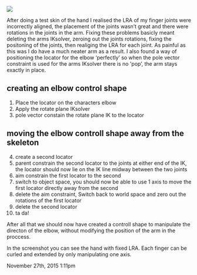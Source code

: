 <img src="../../media/134068867954.png"/>
<div class="caption"><p>After doing a test skin of the hand I realised the LRA of my finger joints were incorrectly aligned, the placement of the joints wasn&rsquo;t great and there were rotations in the joints in the arm. Fixing these problems basicly meant deleting the arms IKsolver, zeroing out the joints rotations, fixing the positoning of the joints, then realiging the LRA for each joint. As painful as this was I do have a much neater arm as a result. I also found a way of positioning the locator for the elbow &lsquo;perfectly&rsquo; so when the pole vector constraint is used for the arms IKsolver there is no 'pop&rsquo;, the arm stays exactly in place.</p>

<h2>creating an elbow control shape</h2>

<ol><li>Place the locator on the characters elbow</li>
<li>Apply the rotate plane IKsolver</li>
<li>pole vector constain the rotate plane IK to the locator</li>
</ol>

<h2>moving the elbow controll shape away from the skeleton</h2>

<ol start="4"><li>create a second locator</li>
<li>parent constrain the second locator to the joints at either end of the IK, the locator should now lie on the IK line midway between the two joints</li>
<li>aim constrain the first locator to the second</li>
<li>switch to object space, you should now be able to use 1 axis to move the first locator directly away from the second</li>
<li>delete the aim constraint, Switch back to world space and zero out the rotations of the first locator</li>
<li>delete the second locator</li>
<li>ta da!</li>
</ol><p>After all that we should now have created a controll shape to manipulate the directon of the elbow, without modifying the position of the arm in the proccess.</p>

<p>In the screenshot you can see the hand with fixed LRA. Each finger can be curled and extended by only manipulating one axis.</p> </div>

<div id="footer">
<span id="timestamp"> November 27th, 2015 1:11pm </span>
</div>